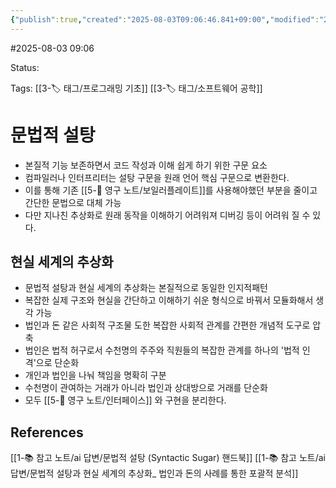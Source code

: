 ```yaml
---
{"publish":true,"created":"2025-08-03T09:06:46.841+09:00","modified":"2025-08-03T09:13:55.474+09:00","cssclasses":""}
---
```


#2025-08-03 09:06

Status: 

Tags: [[3-🏷️ 태그/프로그래밍 기초]] [[3-🏷️ 태그/소프트웨어 공학]]

# 문법적 설탕
- 본질적 기능 보존하면서 코드 작성과 이해 쉽게 하기 위한 구문 요소
- 컴파일러나 인터프리터는 설탕 구문을 원래 언어 핵심 구문으로 변환한다.
- 이를 통해 기존 [[5-💎 영구 노트/보일러플레이트]]를 사용해야했던 부분을 줄이고 간단한 문법으로 대체 가능
- 다만 지나친 추상화로 원래 동작을 이해하기 어려워져 디버깅 등이 어려워 질 수 있다.

## 현실 세계의 추상화
- 문법적 설탕과 현실 세계의 추상화는 본질적으로 동일한 인지적패턴
- 복잡한 실제 구조와 현실을 간단하고 이해하기 쉬운 형식으로 바꿔서 모듈화해서 생각 가능
- 법인과 돈 같은 사회적 구조물 도한 복잡한 사회적 관계를 간편한 개념적 도구로 압축
- 법인은 법적 허구로서 수천명의 주주와 직원들의 복잡한 관계를 하나의 '법적 인격'으로 단순화
- 개인과 법인을 나눠 책임을 명확히 구분
- 수천명이 관여하는 거래가 아니라 법인과 상대방으로 거래를 단순화
- 모두 [[5-💎 영구 노트/인터페이스]] 와 구현을 분리한다.


## References
 [[1-📚 참고 노트/ai 답변/문법적 설탕 (Syntactic Sugar) 핸드북]]
 [[1-📚 참고 노트/ai 답변/문법적 설탕과 현실 세계의 추상화_ 법인과 돈의 사례를 통한 포괄적 분석]]